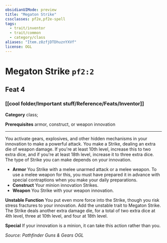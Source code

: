 ```yaml
---
obsidianUIMode: preview
title: "Megaton Strike"
cssclasses: pf2e,pf2e-spell
tags:
  - trait/inventor
  - trait/common
  - category/class
aliases: "Item.z8zfjDTDhuznYXVf"
license: OGL
---
```

# Megaton Strike `pf2:2`
## Feat 4
### [[cool folder/Important stuff/Reference/Feats/Inventor]]

**Category** class; 



**Prerequisites** armor, construct, or weapon innovation
* * *
You activate gears, explosives, and other hidden mechanisms in your innovation to make a powerful attack. You make a Strike, dealing an extra die of weapon damage. If you're at least 10th level, increase this to two extra dice, and if you're at least 18th level, increase it to three extra dice. The type of Strike you can make depends on your innovation.

*   **Armor** You Strike with a melee unarmed attack or a melee weapon. To use a melee weapon for this, you must have prepared it in advance with special contraptions when you make your daily preparations.
*   **Construct** Your minion innovation Strikes.
*   **Weapon** You Strike with your weapon innovation.

**Unstable Function** You put even more force into the Strike, though you risk stress fractures to your innovation. Add the unstable trait to Megaton Strike. The Strike deals another extra damage die, for a total of two extra dice at 4th level, three at 10th level, and four at 18th level.

**Special** If your innovation is a minion, it can take this action rather than you.

*Source: Pathfinder Guns & Gears*
*OGL*